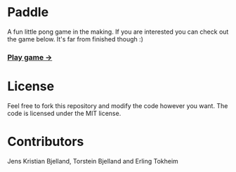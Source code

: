 # Paddle
A fun little pong game in the making. If you are interested you can check out the game below. It's far from finished though :)

### [Play game →](https://etokheim.github.io/Paddle/)

# License
Feel free to fork this repository and modify the code however you want. The code is licensed under the MIT license.

# Contributors
Jens Kristian Bjelland, Torstein Bjelland and Erling Tokheim
